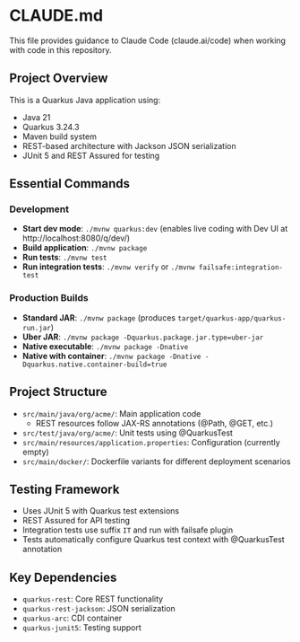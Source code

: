 # CLAUDE.md

This file provides guidance to Claude Code (claude.ai/code) when working with code in this repository.

## Project Overview

This is a Quarkus Java application using:
- Java 21
- Quarkus 3.24.3 
- Maven build system
- REST-based architecture with Jackson JSON serialization
- JUnit 5 and REST Assured for testing

## Essential Commands

### Development
- **Start dev mode**: `./mvnw quarkus:dev` (enables live coding with Dev UI at http://localhost:8080/q/dev/)
- **Build application**: `./mvnw package`
- **Run tests**: `./mvnw test`
- **Run integration tests**: `./mvnw verify` or `./mvnw failsafe:integration-test`

### Production Builds
- **Standard JAR**: `./mvnw package` (produces `target/quarkus-app/quarkus-run.jar`)
- **Uber JAR**: `./mvnw package -Dquarkus.package.jar.type=uber-jar`
- **Native executable**: `./mvnw package -Dnative`
- **Native with container**: `./mvnw package -Dnative -Dquarkus.native.container-build=true`

## Project Structure

- `src/main/java/org/acme/`: Main application code
  - REST resources follow JAX-RS annotations (@Path, @GET, etc.)
- `src/test/java/org/acme/`: Unit tests using @QuarkusTest
- `src/main/resources/application.properties`: Configuration (currently empty)
- `src/main/docker/`: Dockerfile variants for different deployment scenarios

## Testing Framework

- Uses JUnit 5 with Quarkus test extensions
- REST Assured for API testing
- Integration tests use suffix `IT` and run with failsafe plugin
- Tests automatically configure Quarkus test context with @QuarkusTest annotation

## Key Dependencies

- `quarkus-rest`: Core REST functionality
- `quarkus-rest-jackson`: JSON serialization
- `quarkus-arc`: CDI container
- `quarkus-junit5`: Testing support